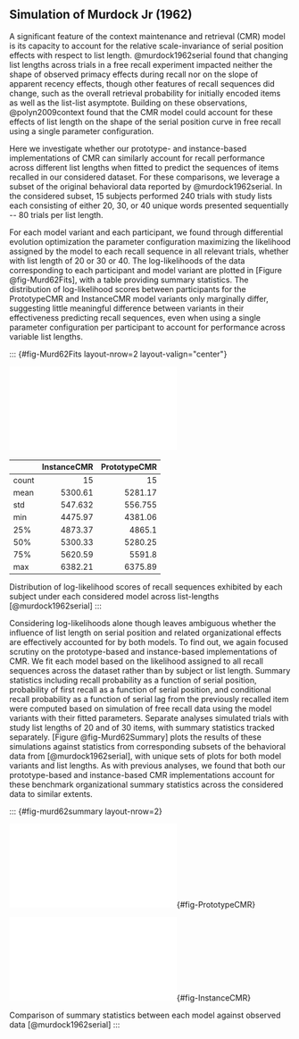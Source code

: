## Simulation of Murdock Jr (1962)

A significant feature of the context maintenance and retrieval (CMR) model is its capacity to account for the relative scale-invariance of serial position effects with respect to list length. @murdock1962serial found that changing list lengths across trials in a free recall experiment impacted neither the shape of observed primacy effects during recall nor on the slope of apparent recency effects, though other features of recall sequences did change, such as the overall retrieval probability for initially encoded items as well as the list-list asymptote. Building on these observations, @polyn2009context found that the CMR model could account for these effects of list length on the shape of the serial position curve in free recall using a single parameter configuration.

Here we investigate whether our prototype- and instance-based implementations of CMR can similarly account for recall performance across different list lengths when fitted to predict the sequences of items recalled in our considered dataset. For these comparisons, we leverage a subset of the original behavioral data reported by @murdock1962serial. In the considered subset, 15 subjects performed 240 trials with study lists each consisting of either 20, 30, or 40 unique words presented sequentially -- 80 trials per list length.

For each model variant and each participant, we found through differential evolution optimization the parameter configuration maximizing the likelihood assigned by the model to each recall sequence in all relevant trials, whether with list length of 20 or 30 or 40. The log-likelihoods of the data corresponding to each participant and model variant are plotted in [Figure @fig-Murd62Fits], with a table providing summary statistics. The distribution of log-likelihood scores between participants for the PrototypeCMR and InstanceCMR model variants only marginally differ, suggesting little meaningful difference between variants in their effectiveness predicting recall sequences, even when using a single parameter configuration per participant to account for performance across variable list lengths.

::: {#fig-Murd62Fits layout-nrow=2 layout-valign="center"}

![](figures/individual_murdock1962.pdf)

|       |   InstanceCMR |   PrototypeCMR |
|:------|--------------:|---------------:|
| count |        15     |         15     |
| mean  |      5300.61  |       5281.17  |
| std   |       547.632 |        556.755 |
| min   |      4475.97  |       4381.06  |
| 25%   |      4873.37  |       4865.1   |
| 50%   |      5300.33  |       5280.25  |
| 75%   |      5620.59  |       5591.8   |
| max   |      6382.21  |       6375.89  |

Distribution of log-likelihood scores of recall sequences exhibited by each subject under each considered model across list-lengths [@murdock1962serial]
:::

Considering log-likelihoods alone though leaves ambiguous whether the influence of list length on serial position and related organizational effects are effectively accounted for by both models. To find out, we again focused scrutiny on the prototype-based and instance-based implementations of CMR. We fit each model based on the likelihood assigned to all recall sequences across the dataset rather than by subject or list length. Summary statistics including recall probability as a function of serial position, probability of first recall as a function of serial position, and conditional recall probability as a function of serial lag from the previously recalled item were computed based on simulation of free recall data using the model variants with their fitted parameters. Separate analyses simulated trials with study list lengths of 20 and of 30 items, with summary statistics tracked separately. [Figure @fig-Murd62Summary] plots the results of these simulations against statistics from corresponding subsets of the behavioral data from [@murdock1962serial], with unique sets of plots for both model variants and list lengths. As with previous analyses, we found that both our prototype-based and instance-based CMR implementations account for these benchmark organizational summary statistics across the considered data to similar extents.

::: {#fig-murd62summary layout-nrow=2}

![PrototypeCMR](figures/cmr_summary_murdock1962.pdf){#fig-PrototypeCMR}

![InstanceCMR](figures/icmr_summary_murdock1962.pdf){#fig-InstanceCMR}

Comparison of summary statistics between each model against observed data [@murdock1962serial]
:::
